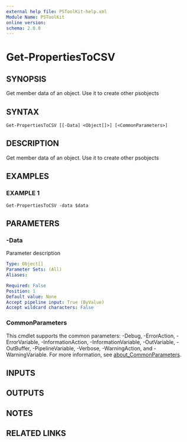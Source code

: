 ```yaml
---
external help file: PSToolKit-help.xml
Module Name: PSToolKit
online version:
schema: 2.0.0
---
```


# Get-PropertiesToCSV

## SYNOPSIS
Get member data of an object.
Use it to create other psobjects

## SYNTAX

```
Get-PropertiesToCSV [[-Data] <Object[]>] [<CommonParameters>]
```

## DESCRIPTION
Get member data of an object.
Use it to create other psobjects

## EXAMPLES

### EXAMPLE 1
```
Get-PropertiesToCSV -data $data
```

## PARAMETERS

### -Data
Parameter description

```yaml
Type: Object[]
Parameter Sets: (All)
Aliases:

Required: False
Position: 1
Default value: None
Accept pipeline input: True (ByValue)
Accept wildcard characters: False
```

### CommonParameters
This cmdlet supports the common parameters: -Debug, -ErrorAction, -ErrorVariable, -InformationAction, -InformationVariable, -OutVariable, -OutBuffer, -PipelineVariable, -Verbose, -WarningAction, and -WarningVariable. For more information, see [about_CommonParameters](http://go.microsoft.com/fwlink/?LinkID=113216).

## INPUTS

## OUTPUTS

## NOTES

## RELATED LINKS
